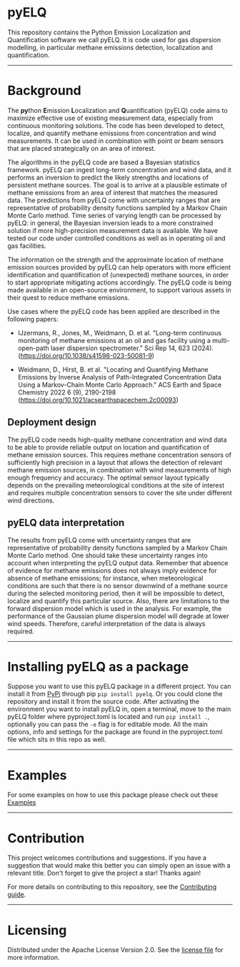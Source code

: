 <!--
SPDX-FileCopyrightText: 2024 Shell Global Solutions International B.V. All Rights Reserved.

SPDX-License-Identifier: Apache-2.0
-->

# pyELQ
This repository contains the Python Emission Localization and Quantification software we call pyELQ. It is code used 
for gas dispersion modelling, in particular methane emissions detection, localization and quantification. 

***
# Background
The **py**thon **E**mission **L**ocalization and **Q**uantification (pyELQ) code aims to maximize effective use of 
existing measurement data, especially from continuous monitoring solutions. The code has been developed to detect, 
localize, and quantify methane emissions from concentration and wind measurements. It can be used in combination with 
point or beam sensors that are placed strategically on an area of interest.

The algorithms in the pyELQ code are based a Bayesian statistics framework. pyELQ can ingest long-term concentration 
and wind data, and it performs an inversion to predict the likely strengths and locations of persistent methane sources. 
The goal is to arrive at a plausible estimate of methane emissions from an area of interest that matches the measured 
data. The predictions from pyELQ come with uncertainty ranges that are representative of probability density functions 
sampled by a Markov Chain Monte Carlo method. Time series of varying length can be processed by pyELQ: in general, 
the Bayesian inversion leads to a more constrained solution if more high-precision measurement data is available. 
We have tested our code under controlled conditions as well as in operating oil and gas facilities.

The information on the strength and the approximate location of methane emission sources provided by pyELQ can help 
operators with more efficient identification and quantification of (unexpected) methane sources, in order to start 
appropriate mitigating actions accordingly. The pyELQ code is being made available in an open-source environment, 
to support various assets in their quest to reduce methane emissions.

Use cases where the pyELQ code has been applied are described in the following papers:

* IJzermans, R., Jones, M., Weidmann, D. et al. "Long-term continuous monitoring of methane emissions at an oil and gas facility using a multi-open-path laser dispersion spectrometer." Sci Rep 14, 623 (2024). (https://doi.org/10.1038/s41598-023-50081-9)

* Weidmann, D., Hirst, B. et al. "Locating and Quantifying Methane Emissions by Inverse Analysis of Path-Integrated Concentration Data Using a Markov-Chain Monte Carlo Approach." ACS Earth and Space Chemistry 2022 6 (9), 2190-2198  (https://doi.org/10.1021/acsearthspacechem.2c00093)

## Deployment design
The pyELQ code needs high-quality methane concentration and wind data to be able to provide reliable output on location 
and quantification of methane emission sources. This requires methane concentration sensors of sufficiently high 
precision in a layout that allows the detection of relevant methane emission sources, in combination with wind 
measurements of high enough frequency and accuracy. The optimal sensor layout typically depends on the prevailing 
meteorological conditions at the site of interest and requires multiple concentration sensors to cover the site under 
different wind directions. 

## pyELQ data interpretation
The results from pyELQ come with uncertainty ranges that are representative of probability density functions sampled 
by a Markov Chain Monte Carlo method. One should take these uncertainty ranges into account when interpreting the pyELQ 
output data. Remember that absence of evidence for methane emissions does not always imply evidence for absence of 
methane emissions; for instance, when meteorological conditions are such that there is no sensor downwind of a methane 
source during the selected monitoring period, then it will be impossible to detect, localize and quantify 
this particular source. 
Also, there are limitations to the forward dispersion model which is used in the analysis. 
For example, the performance of the Gaussian plume dispersion model will degrade at lower wind speeds. 
Therefore, careful interpretation of the data is always required. 
***
# Installing pyELQ as a package
Suppose you want to use this pyELQ package in a different project.
You can install it from [PyPi](https://pypi.org/project/pyelq/) through pip 
`pip install pyelq`.
Or you could clone the repository and install it from the source code. 
After activating the environment you want to install pyELQ in, open a terminal, move to the main pyELQ folder
where pyproject.toml is located and run `pip install .`, optionally you can pass the `-e` flag is for editable mode.
All the main options, info and settings for the package are found in the pyproject.toml file which sits in this repo
as well.

***

# Examples
For some examples on how to use this package please check out these [Examples](https://github.com/sede-open/pyELQ/blob/main/examples)

***

# Contribution
This project welcomes contributions and suggestions. If you have a suggestion that would make this better you can simply open an issue with a relevant title. Don't forget to give the project a star! Thanks again!

For more details on contributing to this repository, see the [Contributing guide](https://github.com/sede-open/pyELQ/blob/main/CONTRIBUTING.md).

***
# Licensing

Distributed under the Apache License Version 2.0. See the [license file](https://github.com/sede-open/pyELQ/blob/main/LICENSE.md) for more information.
